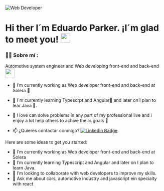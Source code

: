 ![Web Developer](https://github.com/user-attachments/assets/a6efaa1d-e5d1-4ec1-9b85-e77b000f99d8)

<h1>
  Hi ther I´m Eduardo Parker. ¡I´m glad to meet you!
  <img decoding="async" src="https://media.giphy.com/media/hvRJCLFzcasrR4ia7z/giphy.gif" width="30px"/>
</h1>

<div id="header" align="left">

### :man_technologist: Sobre mí :
Automotive system engineer and Web developing front-end and back-end <img decoding="async" src="https://media.giphy.com/media/WUlplcMpOCEmTGBtBW/giphy.gif" width="30">

* :telescope: I’m currently working as Web developer front-end and back-end at Solera :muscle:

* :seedling: I´m currently learning Typescrpt and Angular:blue_book: and later on I plan to lear Java 🤯.

* :heartbeat: I love can solve problems in any part of my professional live and i enjoy a lot help others to achive theirs goals 👼

* :mailbox: ¿Quieres contactar conmigo? [![Linkedin Badge](https://img.shields.io/badge/-Noelia-blue?style=flat&logo=Linkedin&logoColor=white)](https://www.linkedin.com/in/noelianav/)

</div>

Here are some ideas to get you started:

- 🔭 I’m currently working as Web developer front-end and back-end at Solera
- 🌱 I’m currently learning Typescript and Angular and later on I plan to learn Java.
- 👯 I’m looking to collaborate with web developers to improve my skills.
- 💬 Ask me about cars, automotive industry and javascript ein specialty with react
